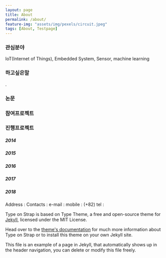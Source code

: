 ```yaml
---
layout: page
title: About
permalink: /about/
feature-img: "assets/img/pexels/circuit.jpeg"
tags: [About, Testpage]
---
```



<h3>관심분야</h3>
IoT(Internet of Things), Embedded System, Sensor, machine learning

<h3>하고싶은말</h3>
.

<h3>논문</h3>

<h3>참여프로젝트</h3>

<h3>진행프로젝트</h3>

<h5>2014</h5>
<h5>2015</h5> 
<h5>2016</h5> 
<h5>2017</h5> 
<h5>2018</h5>


Address :
Contacts : 
e-mail : 
mobile : (+82)
tel : 

Type on  Strap is based on Type Theme, a free and open-source theme for [Jekyll](http://jekyllrb.com/), licensed under the MIT License.

Head over to the [theme's documentation](https://github.io/sylhare/Type-on-Strap) for much more information about Type on Strap or to install this theme on your own Jekyll site.

This file is an example of a page in Jekyll, that automatically shows up in the header navigation, you can delete or modify this file freely.
 
